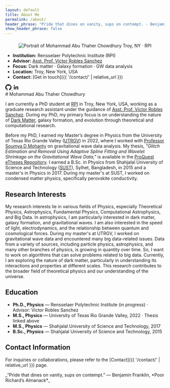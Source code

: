 ```yaml
---
layout: default
title: About Me
permalink: /about/
header_phrase: "Pride that dines on vanity, sups on contempt. - Benjamin Franklin (Poor Richard's Almanack)"
show_header_phrase: false
---
```


<section class="about-grid">
  <!-- Left: photo + quick facts -->
  <div markdown="1">
  <figure style="margin:0; text-align:center;">
    <img class="headshot" src="{{ '/assets/Images/Me.jpg' | relative_url }}" alt="Portrait of Mohammad Abu Thaher Chowdhury" loading="lazy">
    <figcaption class="badge" style="display:inline-block; margin-top:8px;">Troy, NY · RPI</figcaption>
  </figure>

  - **Institution:** Rensselaer Polytechnic Institute (RPI)
  - **Advisor:** [Asst. Prof. Victor Robles Sanchez](https://pages.github.rpi.edu/roblev/vrobles/)
  - **Focus:** Dark matter · Galaxy formation · GW data analysis
  - **Location:** Troy, New York, USA
  - **Contact:** [Get in touch]({{ '/contact/' | relative_url }})

  <!-- Compact socials row (Option A) -->
  <div class="socials">
    <a href="https://github.com/matc-thaher" aria-label="GitHub" rel="me" target="_blank">
      <svg viewBox="0 0 24 24" width="20" height="20" fill="currentColor" aria-hidden="true"><path d="M12 .5a12 12 0 0 0-3.79 23.4c.6.11.82-.26.82-.58v-2.2c-3.34.73-4.04-1.61-4.04-1.61-.55-1.41-1.34-1.79-1.34-1.79-1.09-.74.08-.72.08-.72 1.2.08 1.83 1.23 1.83 1.23 1.07 1.83 2.8 1.3 3.48.99.11-.78.42-1.3.77-1.6-2.67-.3-5.47-1.33-5.47-5.9 0-1.3.47-2.37 1.23-3.2-.12-.3-.53-1.52.12-3.17 0 0 1.01-.32 3.3 1.22a11.4 11.4 0 0 1 6.01 0c2.28-1.54 3.29-1.22 3.29-1.22.66 1.65.25 2.87.12 3.17.77.83 1.23 1.9 1.23 3.2 0 4.59-2.81 5.59-5.49 5.89.43.37.82 1.09.82 2.2v3.26c0 .32.21.7.83.58A12 12 0 0 0 12 .5Z"/></svg>
    </a>
    <a href="https://www.linkedin.com/in/thaher608" aria-label="LinkedIn" rel="me" target="_blank">
      <svg viewBox="0 0 24 24" width="20" height="20" fill="currentColor" aria-hidden="true"><path d="M20.45 20.45h-3.55v-5.57c0-1.33-.02-3.04-1.85-3.04-1.85 0-2.13 1.45-2.13 2.95v5.66H9.37V9h3.4v1.56h.05c.47-.9 1.63-1.85 3.36-1.85 3.6 0 4.26 2.37 4.26 5.45v6.29ZM5.34 7.43a2.06 2.06 0 1 1 0-4.12 2.06 2.06 0 0 1 0 4.12Zm-1.78 13.02h3.56V9H3.56v11.45Z"/></svg>
    </a>
  </div>
  </div>

  <!-- Right: name + bio + research interests (Markdown parsed) -->
  <div markdown="1">
  # Mohammad Abu Thaher Chowdhury

  I am currently a PhD student at [RPI](https://www.rpi.edu/) in Troy, New York, USA, working as a graduate research assistant under the guidance of [Asst. Prof. Victor Robles Sanchez](https://pages.github.rpi.edu/roblev/vrobles/). During my PhD, my primary focus is on understanding the nature of [Dark Matter](https://science.nasa.gov/universe/overview/building-blocks/#dark-matter), galaxy formation, and evolution through theoretical and computational research.

  Before my PhD, I earned my Master’s degree in Physics from the University of Texas Rio Grande Valley ([UTRGV](https://www.utrgv.edu/)) in 2022, where I worked with [Professor Soumya D Mohanty](https://scholar.google.com/citations?user=C2xWWFsAAAAJ&hl=en) on gravitational wave data analysis. My thesis, *"Glitch Estimation and Removal Using Adaptive Spline Fitting and Wavelet Shrinkage on the Gravitational Wave Data,"* is available in the [ProQuest eTheses Repository](https://www.proquest.com/docview/2801919094?pq-origsite=gscholar&fromopenview=true&sourcetype=Dissertations%20&%20Theses). I earned a B.Sc. in Physics from Shahjalal University of Science and Technology ([SUST](https://www.sust.edu/)), Sylhet, Bangladesh, in 2015 and a master's in Physics in 2017. During my master's at SUST, I worked on condensed matter physics, specifically perovskite conductivity.

  ## Research Interests
  My research interests lie in various fields of Physics, especially Theoretical Physics, Astrophysics, Fundamental Physics, Computational Astrophysics, and Big Data. In astrophysics, I am particularly interested in dark matter, galaxy formation, and gravitational waves. I am also interested in the speed of light, electrodynamics, and the relationship between quantum and cosmological forces. During my master's at UTRGV, I worked on gravitational wave data and encountered many big data-related issues. Data from a variety of sources, including particle physics, astrophysics, and many other branches of physics, is growing in quantity over time. So, I want to work on algorithms that can solve problems related to big data. Currently, I am exploring the nature of dark matter, particularly in understanding its interactions and properties at different scales. This research contributes to the broader field of theoretical physics and our understanding of the universe.
  </div>
</section>

## Education
- **Ph.D., Physics** — Rensselaer Polytechnic Institute (in progress) · Advisor: Victor Robles Sanchez  
- **M.S., Physics** — University of Texas Rio Grande Valley, 2022 · Thesis linked above  
- **M.S., Physics** — Shahjalal University of Science and Technology, 2017  
- **B.Sc., Physics** — Shahjalal University of Science and Technology, 2015  

## Contact Information
For inquiries or collaborations, please refer to the [Contact]({{ '/contact/' | relative_url }}) page.

<!-- Quote moved to the bottom only -->
<aside class="prose quote-callout" markdown="1">
_“Pride that dines on vanity, sups on contempt.” — Benjamin Franklin, *Poor Richard’s Almanack*_
</aside>
